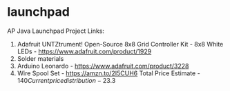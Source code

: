 # launchpad
AP Java Launchpad Project
Links:
1. Adafruit UNTZtrument! Open-Source 8x8 Grid Controller Kit - 8x8 White LEDs - https://www.adafruit.com/product/1929
2. Solder materials
3. Arduino Leonardo - https://www.adafruit.com/product/3228
4. Wire Spool Set - https://amzn.to/2I5CUH6
Total Price Estimate - $140
Current price distribution - 23.3$
